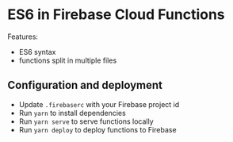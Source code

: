 # ES6 in Firebase Cloud Functions

Features:

- ES6 syntax
- functions split in multiple files

## Configuration and deployment

- Update `.firebaserc` with your Firebase project id
- Run `yarn` to install dependencies
- Run `yarn serve` to serve functions locally
- Run `yarn deploy` to deploy functions to Firebase

